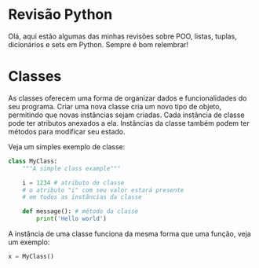 # Revisão Python

Olá, aqui estão algumas das minhas revisões sobre POO, listas, tuplas, dicionários e sets em Python. Sempre é bom relembrar!

# Classes

As classes oferecem uma forma de organizar dados e funcionalidades do seu programa. Criar uma nova classe cria um novo tipo de objeto, permitindo que novas instâncias sejam criadas. Cada instância de classe pode ter atributos anexados a ela. Instâncias da classe também podem ter métodos para modificar seu estado.

Veja um simples exemplo de classe:

```python
class MyClass:
    """A simple class example"""

    i = 1234 # atributo de classe
    # o atributo "i" com seu valor estará presente
    # em todos as instâncias da classe

    def message(): # método da classe
        print('Hello world')
```

A instância de uma classe funciona da mesma forma que uma função, veja um exemplo:

```python
x = MyClass()
```